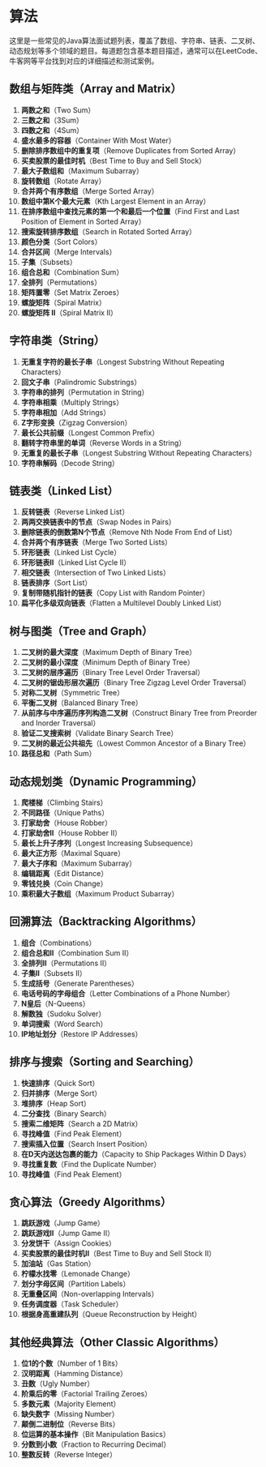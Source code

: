 # 算法

这里是一些常见的Java算法面试题列表，覆盖了数组、字符串、链表、二叉树、动态规划等多个领域的题目。每道题包含基本题目描述，通常可以在LeetCode、牛客网等平台找到对应的详细描述和测试案例。

## 数组与矩阵类（Array and Matrix）

1. **两数之和**（Two Sum）
2. **三数之和**（3Sum）
3. **四数之和**（4Sum）
4. **盛水最多的容器**（Container With Most Water）
5. **删除排序数组中的重复项**（Remove Duplicates from Sorted Array）
6. **买卖股票的最佳时机**（Best Time to Buy and Sell Stock）
7. **最大子数组和**（Maximum Subarray）
8. **旋转数组**（Rotate Array）
9. **合并两个有序数组**（Merge Sorted Array）
10. **数组中第K个最大元素**（Kth Largest Element in an Array）
11. **在排序数组中查找元素的第一个和最后一个位置**（Find First and Last Position of Element in Sorted Array）
12. **搜索旋转排序数组**（Search in Rotated Sorted Array）
13. **颜色分类**（Sort Colors）
14. **合并区间**（Merge Intervals）
15. **子集**（Subsets）
16. **组合总和**（Combination Sum）
17. **全排列**（Permutations）
18. **矩阵置零**（Set Matrix Zeroes）
19. **螺旋矩阵**（Spiral Matrix）
20. **螺旋矩阵 II**（Spiral Matrix II）

## 字符串类（String）

1. **无重复字符的最长子串**（Longest Substring Without Repeating Characters）
2. **回文子串**（Palindromic Substrings）
3. **字符串的排列**（Permutation in String）
4. **字符串相乘**（Multiply Strings）
5. **字符串相加**（Add Strings）
6. **Z字形变换**（Zigzag Conversion）
7. **最长公共前缀**（Longest Common Prefix）
8. **翻转字符串里的单词**（Reverse Words in a String）
9. **无重复的最长子串**（Longest Substring Without Repeating Characters）
10. **字符串解码**（Decode String）

## 链表类（Linked List）

1. **反转链表**（Reverse Linked List）
2. **两两交换链表中的节点**（Swap Nodes in Pairs）
3. **删除链表的倒数第N个节点**（Remove Nth Node From End of List）
4. **合并两个有序链表**（Merge Two Sorted Lists）
5. **环形链表**（Linked List Cycle）
6. **环形链表II**（Linked List Cycle II）
7. **相交链表**（Intersection of Two Linked Lists）
8. **链表排序**（Sort List）
9. **复制带随机指针的链表**（Copy List with Random Pointer）
10. **扁平化多级双向链表**（Flatten a Multilevel Doubly Linked List）

## 树与图类（Tree and Graph）

1. **二叉树的最大深度**（Maximum Depth of Binary Tree）
2. **二叉树的最小深度**（Minimum Depth of Binary Tree）
3. **二叉树的层序遍历**（Binary Tree Level Order Traversal）
4. **二叉树的锯齿形层次遍历**（Binary Tree Zigzag Level Order Traversal）
5. **对称二叉树**（Symmetric Tree）
6. **平衡二叉树**（Balanced Binary Tree）
7. **从前序与中序遍历序列构造二叉树**（Construct Binary Tree from Preorder and Inorder Traversal）
8. **验证二叉搜索树**（Validate Binary Search Tree）
9. **二叉树的最近公共祖先**（Lowest Common Ancestor of a Binary Tree）
10. **路径总和**（Path Sum）

## 动态规划类（Dynamic Programming）

1. **爬楼梯**（Climbing Stairs）
2. **不同路径**（Unique Paths）
3. **打家劫舍**（House Robber）
4. **打家劫舍II**（House Robber II）
5. **最长上升子序列**（Longest Increasing Subsequence）
6. **最大正方形**（Maximal Square）
7. **最大子序和**（Maximum Subarray）
8. **编辑距离**（Edit Distance）
9. **零钱兑换**（Coin Change）
10. **乘积最大子数组**（Maximum Product Subarray）

## 回溯算法（Backtracking Algorithms）

1. **组合**（Combinations）
2. **组合总和II**（Combination Sum II）
3. **全排列II**（Permutations II）
4. **子集II**（Subsets II）
5. **生成括号**（Generate Parentheses）
6. **电话号码的字母组合**（Letter Combinations of a Phone Number）
7. **N皇后**（N-Queens）
8. **解数独**（Sudoku Solver）
9. **单词搜索**（Word Search）
10. **IP地址划分**（Restore IP Addresses）

## 排序与搜索（Sorting and Searching）

1. **快速排序**（Quick Sort）
2. **归并排序**（Merge Sort）
3. **堆排序**（Heap Sort）
4. **二分查找**（Binary Search）
5. **搜索二维矩阵**（Search a 2D Matrix）
6. **寻找峰值**（Find Peak Element）
7. **搜索插入位置**（Search Insert Position）
8. **在D天内送达包裹的能力**（Capacity to Ship Packages Within D Days）
9. **寻找重复数**（Find the Duplicate Number）
10. **寻找峰值**（Find Peak Element）

## 贪心算法（Greedy Algorithms）

1. **跳跃游戏**（Jump Game）
2. **跳跃游戏II**（Jump Game II）
3. **分发饼干**（Assign Cookies）
4. **买卖股票的最佳时机II**（Best Time to Buy and Sell Stock II）
5. **加油站**（Gas Station）
6. **柠檬水找零**（Lemonade Change）
7. **划分字母区间**（Partition Labels）
8. **无重叠区间**（Non-overlapping Intervals）
9. **任务调度器**（Task Scheduler）
10. **根据身高重建队列**（Queue Reconstruction by Height）

## 其他经典算法（Other Classic Algorithms）

1. **位1的个数**（Number of 1 Bits）
2. **汉明距离**（Hamming Distance）
3. **丑数**（Ugly Number）
4. **阶乘后的零**（Factorial Trailing Zeroes）
5. **多数元素**（Majority Element）
6. **缺失数字**（Missing Number）
7. **颠倒二进制位**（Reverse Bits）
8. **位运算的基本操作**（Bit Manipulation Basics）
9. **分数到小数**（Fraction to Recurring Decimal）
10. **整数反转**（Reverse Integer）
